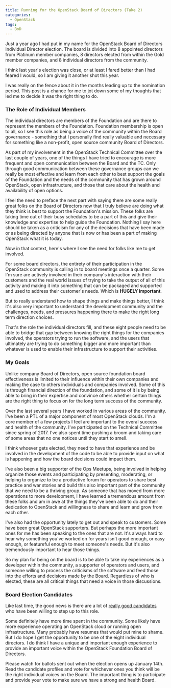 ```yaml
---
title: Running for the OpenStack Board of Directors (Take 2)
categories:
  - OpenStack
tags:
  - BoD
---
```


Just a year ago I had put in my name for the OpenStack Board of Directors
Individual Director election. The board is divided into 8 appointed directors
from Platinum member companies, 8 directors elected from within the Gold member
companies, and 8 individual directors from the community.

I think last year's election was close, or at least I fared better than I had
feared I would, so I am giving it another shot this year.

I was really on the fence about it in the months leading up to the nomination
period. This post is a chance for me to jot down some of my thoughts that led
me to decide it was the right thing to do.

### The Role of Individual Members

The individual directors are members of the Foundation and are there to
represent the members of the Foundation. Foundation membership is open to all,
so I see this role as being a voice of the community within the Board
governance - something that I personally find really valuable and necessary for
something like a non-profit, open source community Board of Directors.

As part of my involvement in the OpenStack Technical Committee over the last
couple of years, one of the things I have tried to encourage is more frequent
and open communication between the Board and the TC. Only through good
communication between these governance groups can we really be most effective
and learn from each other to best support the goals of the Foundation and the
needs of the community that has grown around OpenStack, open infrastructure,
and those that care about the health and availability of open options.

I feel the need to preface the next part with saying there are some really
great folks on the Board of Directors now that I truly believe are doing what
they think is best to support the Foundation's mission. These folks are taking
time out of their busy schedules to be a part of this and give their knowledge
and expertise to help guide the Foundation. Nothing I say here should be taken
as a criticism for any of the decisions that have been made or as being
directed by anyone that is now or has been a part of making OpenStack what it
is today.

Now in that context, here's where I see the need for folks like me to get
involved.

For some board directors, the entirety of their participation in the OpenStack
community is calling in to board meetings once a quarter. Some I'm sure are
actively involved in their company's interaction with their customers and the
real world issues of trying to take the output of all of this activity and
making it into something that can be packaged and supported and used to address
their customer's needs. Which is **HUGELY important**.

But to really understand how to shape things and make things better, I think
it's also very important to understand the development community and the
challenges, needs, and pressures happening there to make the right long term
direction choices.

That's the role the individual directors fill, and these eight people need to
be able to bridge that gap between knowing the right things for the companies
involved, the operators trying to run the software, and the users that
ultimately are trying to do something bigger and more important than whatever
is used to enable their infrastructure to support their activities.

### My Goals

Unlike company Board of Directors, open source foundation board effectiveness
is limited to their influence within their own companies and making the case to
others individuals and companies involved. Some of this is through financial
direction of the foundation, and some of it is by being able to bring in their
expertise and convince others whether certain things are the right thing to
focus on for the long term success of the community.

Over the last several years I have worked in various areas of the community.
I've been a PTL of a major component of most OpenStack clouds. I'm a core
member of a few projects I feel are important to the overal success and health
of the community. I've participated on the Technical Committee since spring
of 2017. I've also spent time pushing a broom and taking care of some areas
that no one notices until they start to smell.

I think whoever gets elected, they need to have that experience and be involved
in the development of the code to be able to provide input on what is happening
and how the board decisions could impact them.

I've also been a big supporter of the Ops Meetups, being involved in helping
organize those events and participating by presenting, moderating, or helping
to organize to be a productive forum for operators to share best practice and
war stories and build this also important part of the community that we need to
be a thriving group. As someone that has moved from more operations to more
development, I have learned a tremendous amount from these folks and am in awe
at the things they've been able to do and their dedication to OpenStack and
willingness to share and learn and grow from each other.

I've also had the opportunity lately to get out and speak to customers. Some
have been great OpenStack supporters. But perhaps the more important ones for
me has been speaking to the ones that are not. It's always hard to hear why
something you've worked on for years isn't good enough, or easy enough, or
featureful enough to meet someone's needs. But it's also tremendously important
to hear those things.

So my plan for being on the board is to be able to take my experiences as a
developer within the community, a supporter of operators and users, and someone
willing to process the criticisms of the software and feed those into the
efforts and decisions made by the Board. Regardless of who is elected, these
are all critical things that need a voice in those discussions.

### Board Election Candidates

Like last time, the good news is there are a lot of [really good
candidates](https://www.openstack.org/election/2019-individual-director-election/CandidateList)
who have been willing to step up to this role.

Some definitely have more time spent in the community. Some likely have more
experience operating an OpenStack cloud or running open infrastructure. Many
probably have resumes that would put mine to shame. But I do hope I get the
opportunity to be one of the eight individual directors. I do think I have a
unique and important enough experience to provide an important voice within the
OpenStack Foundation Board of Directors.

Please watch for ballots sent out when the election opens up January 14th. Read
the candidate profiles and vote for whichever ones you think will be the right
individual voices on the Board. The important thing is to participate and
provide your vote to make sure we have a strong and health Board.
